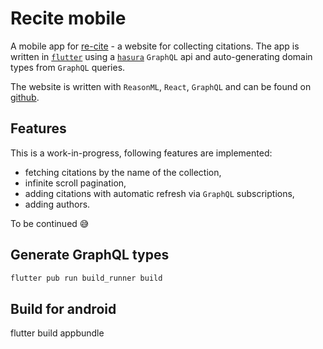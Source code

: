 # Recite mobile

A mobile app for [re-cite](https://recite.netlify.app/) - a website for collecting citations. The app is written in [`flutter`](https://flutter.dev/) using a [`hasura`](https://hasura.io/) `GraphQL` api and auto-generating domain types from `GraphQL` queries.

The website is written with `ReasonML`, `React`, `GraphQL` and can be found on [github](https://github.com/MargaretKrutikova/re-cite). 

## Features

This is a work-in-progress, following features are implemented:
- fetching citations by the name of the collection,
- infinite scroll pagination,
- adding citations with automatic refresh via `GraphQL` subscriptions, 
- adding authors.

To be continued 😅

## Generate GraphQL types

```sh
flutter pub run build_runner build
```

## Build for android

flutter build appbundle

